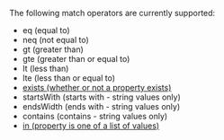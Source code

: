 The following match operators are currently supported:

* eq (equal to)
* neq (not equal to)
* gt (greater than)
* gte (greater than or equal to)
* lt (less than)
* lte (less than or equal to)
* [exists (whether or not a property exists)](#exists-filter)
* startsWith (starts with - string values only)
* endsWidth (ends with - string values only)
* contains (contains - string values only)
* [in (property is one of a list of values)](#in-filter) 
